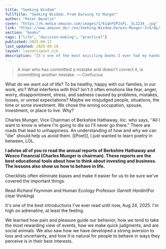 ```yaml
---
title: "Seeking Wisdom"
fullTitle: "Seeking Wisdom: From Darwing to Munger"
author: "Peter Bevelin"
cover: "https://m.media-amazon.com/images/I/61qbFGP2sFL._SL1234_.jpg"
link: "https://www.amazon.de/-/en/Seeking-Wisdom-Darwin-Munger-3rd/dp/1578644283"
section: "books"
tags: ["life", "decision-making", "practical"]
published: 2025-09-17 
last_updated: 2025-09-18 
layout: layouts/post.njk
description: "It's one of the most exiciting books I ever had my hands on!"
---
```


>A man who has committed a mistake and doesn't correct it, is committing another mistake.
> — Confucius

What do we want out of life? To be healthy, happy with our families, in our
work, etc? What interferes with this? Isn't it often emotions like fear, anger, worry,
disappointment, stress, and sadness caused by problems, mistakes, losses, or
unreal expectations? Maybe we misjudged people, situations, the time or some
investment. We chose the wrong occupation, spouse, investment, or place to live.
Why?

Charles Munger,
Vice Chairman of Berkshire Hathaway, Inc. who says, ''All I want to know is
where I'm going to die so I'll never go there." There are roads that lead to
unhappiness. An understanding of how and why we can "die" should help us
avoid them. [[Poet]], I just wanted to learn poetry in between, LOL.

**I advise all of you ro read the annual reports of Berkshire Hathaway and Wesco**
**Financial (Charles Munger is chairman). These reports are the best educational**
**tools about how to think about investing and business. The lessons also show us**
**how to behave in life.**

Checklists often eliminate biases and
make it easier for us to be sure we've covered the important things.

Read *Richard Feynman* and Human Ecology Professor *Garrett Hardin*(For clear thinking)

It's one of the best introductions I've ever read until now, Aug 24, 2025. I'm high on adrenaline, at least the feeling.

We learned how pain and pleasure guide our behavior, how we tend to take the most
rewarding view of events, how we make quick judgments, and are social animals.
We also saw how we have developed a strong aversion to loss and uncertainty, and
how it is natural for people to behave in ways they perceive is in their best interests.


